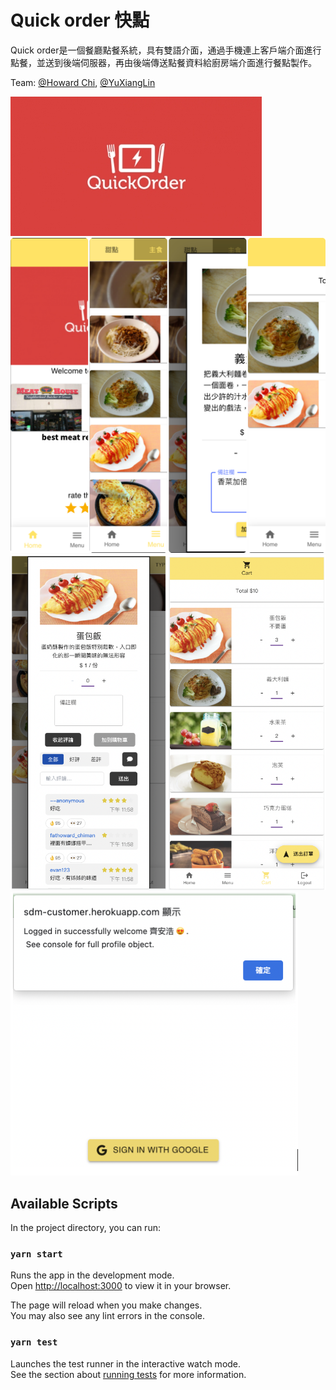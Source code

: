 # Quick order 快點

Quick order是一個餐廳點餐系統，具有雙語介面，通過手機連上客戶端介面進行點餐，並送到後端伺服器，再由後端傳送點餐資料給廚房端介面進行餐點製作。

Team: [@Howard Chi](https://github.com/howardon951), [@YuXiangLin](https://github.com/YuXiangLin1234)

![quickorder](public/quickorder.jpeg)
![4 grids](public/4Collage.png)
![interface](public/quickorder.png)
![OAuth](public/oauth.png)

## Available Scripts

In the project directory, you can run:

### `yarn start`

Runs the app in the development mode.\
Open [http://localhost:3000](http://localhost:3000) to view it in your browser.

The page will reload when you make changes.\
You may also see any lint errors in the console.

### `yarn test`

Launches the test runner in the interactive watch mode.\
See the section about [running tests](https://facebook.github.io/create-react-app/docs/running-tests) for more information.
